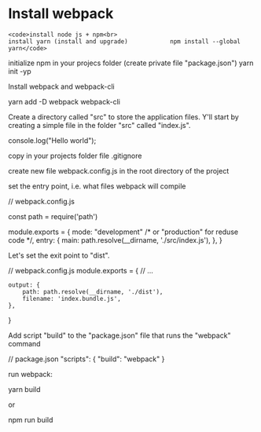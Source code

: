 <h1>Install webpack</h1>

    <code>install node js + npm<br>
    install yarn (install and upgrade)            npm install --global yarn</code>

initialize npm in your projecs folder (create private file "package.json")     yarn init -yp


Install webpack and webpack-cli

yarn add -D webpack webpack-cli      


Create a directory called "src" to store the application files. 
Y'll start by creating a simple file in the folder "src" called "index.js".

console.log("Hello world");


copy in your projects folder file .gitignore


create new file webpack.config.js in the root directory of the project


set the entry point, i.e. what files webpack will compile

// webpack.config.js

const path = require('path')

module.exports = {
    mode: "development" /* or "production" for reduse code */,
    entry: {
        main: path.resolve(__dirname, './src/index.js'),
    },
}


Let's set the exit point to "dist".

// webpack.config.js
module.exports = {
    // ...

    output: {
        path: path.resolve(__dirname, './dist'),
        filename: 'index.bundle.js',
    },
}


Add script "build" to the "package.json" file that runs the "webpack" command

// package.json
"scripts": {
    "build": "webpack"
}

run webpack:

yarn build

or

npm run build


















